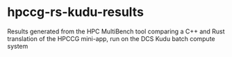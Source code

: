 # hpccg-rs-kudu-results
Results generated from the HPC MultiBench tool comparing a C++ and Rust translation of the HPCCG mini-app, run on the DCS Kudu batch compute system
